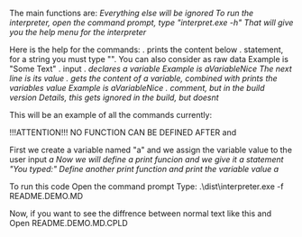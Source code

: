 The main functions are: <prt> <stm> <inp> <var> <con> <cmt>
Everything else will be ignored
To run the interpreter, open the command prompt, type "interpret.exe -h"
That will give you the help menu for the interpreter

Here is the help for the commands:
. <prt> prints the content below
. <stm> statement, for a string you must type "". You can also consider <stm> as raw data
Example is <stm> "Some Text"
. <inp> input
. <var> declares a variable
Example is <var> aVariableNice
The next line is its value
. <con> gets the content of a variable, combined with <prt> prints the variables value
Example is <con> aVariableNice
. <cmt> comment, but in the build version
Details, this gets ignored in the build, but <cmt> doesnt

This will be an example of all the commands currently:

!!!ATTENTION!!!
NO <cmt> FUNCTION CAN BE DEFINED AFTER <prt> and <var>

<cmt> First we create a variable named "a" and we assign the variable value to the user input
<var> a
<inp>
<cmt> Now we will define a print funcion and we give it a statement
<prt>
<stm> "You typed:"
<cmt> Define another print function and print the variable value
<prt>
<con> a

To run this code
Open the command prompt
Type: .\dist\interpreter.exe -f README.DEMO.MD

Now, if you want to see the diffrence between normal text like this and <cmt>
Open README.DEMO.MD.CPLD